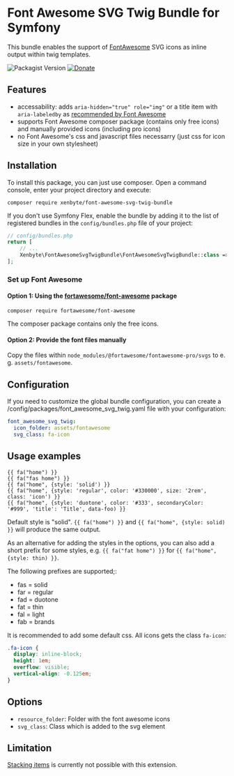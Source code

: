 # Font Awesome SVG Twig Bundle for Symfony

This bundle enables the support of [FontAwesome](https://fontawesome.com/) SVG icons as inline output within twig templates.

![Packagist Version](https://img.shields.io/packagist/v/xenbyte/font-awesome-svg-twig-bundle)
[![Donate](https://img.shields.io/badge/Donate-PayPal-blue.svg)](https://www.paypal.com/donate/?hosted_button_id=J425R728CYH9N)

## Features
- accessability: adds `aria-hidden="true" role="img"` or a title item with `aria-labeledby` as [recommended by Font Awesome](https://fontawesome.com/docs/web/dig-deeper/accessibility)
- supports Font Awesome composer package (contains only free icons) and manually provided icons (including pro icons)   
- no Font Awesome's css and javascript files necessarry (just css for icon size in your own stylesheet)

## Installation

To install this package, you can just use composer. Open a command console, enter your project directory and execute:

```
composer require xenbyte/font-awesome-svg-twig-bundle
```

If you don't use Symfony Flex, enable the bundle by adding it to the list of registered bundles 
in the `config/bundles.php` file of your project:

```php
// config/bundles.php
return [
    // ...
    Xenbyte\FontAwesomeSvgTwigBundle\FontAwesomeSvgTwigBundle::class => ['all' => true],
];
```

### Set up Font Awesome

#### Option 1: Using the [fortawesome/font-awesome](https://packagist.org/packages/fortawesome/font-awesome) package
```
composer require fortawesome/font-awesome
```

The composer package contains only the free icons.

#### Option 2: Provide the font files manually
Copy the files within `node_modules/@fortawesome/fontawesome-pro/svgs` to e. g. `assets/fontawesome`.

## Configuration
If you need to customize the global bundle configuration, you can create a /config/packages/font_awesome_svg_twig.yaml 
file with your configuration:

```yaml
font_awesome_svg_twig:
  icon_folder: assets/fontawesome
  svg_class: fa-icon
```
 
## Usage examples
```twig
{{ fa("home") }}
{{ fa("fas home") }}
{{ fa("home", {style: 'solid') }}
{{ fa("home", {style: 'regular', color: '#330000', size: '2rem', class: 'icon') }}
{{ fa("home", {style: 'duotone', color: '#333', secondaryColor: '#999', 'title': 'Title', data-foo) }}
```

Default style is "solid". `{{ fa("home") }}` and `{{ fa("home", {style: solid) }}` will produce the same output.

As an alternative for adding the styles in the options, you can also add a short prefix for some styles, e.g.
`{{ fa("fat home") }}` for `{{ fa("home", {style: thin) }}`.

The following prefixes are supported;:

* fas = solid
* far = regular
* fad = duotone
* fat = thin
* fal = light
* fab = brands

It is recommended to add some default css. All icons gets the class `fa-icon`:
```css
.fa-icon {
  display: inline-block;
  height: 1em;
  overflow: visible;
  vertical-align: -0.125em;
}
```

## Options
* `resource_folder`: Folder with the font awesome icons
* `svg_class`: Class which is added to the svg element

## Limitation
[Stacking items](https://fontawesome.com/docs/web/style/stack) is currently not possible with this extension.
